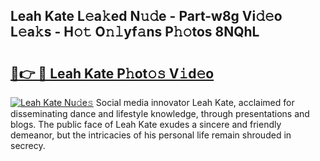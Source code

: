 ## Leah Kate L𝚎a𝚔ed N𝚞𝚍e - Part-w8g Vi𝚍𝚎o L𝚎a𝚔s - H𝚘𝚝 O𝚗𝚕yf𝚊ns P𝚑𝚘tos 8NQhL

# <h2><a href="http://kf9cwni.oniu.top/?m=Leah+Kate">🔗👉 🔴 Leah Kate P𝚑ot𝚘𝚜 V𝚒d𝚎o</a></h2>

[![Leah Kate Nu𝚍e𝚜](https://i.imgur.com/0qMVB7G.gif)](http://kf9cwni.oniu.top/?m=Leah+Kate)
Social media innovator Leah Kate, acclaimed for disseminating dance and lifestyle knowledge, through presentations and blogs. The public face of Leah Kate exudes a sincere and friendly demeanor, but the intricacies of his personal life remain shrouded in secrecy.  

